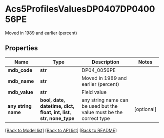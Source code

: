 # Acs5ProfilesValuesDP0407DP040056PE

Moved in 1989 and earlier (percent)

## Properties
Name | Type | Description | Notes
------------ | ------------- | ------------- | -------------
**mdb_code** | **str** | DP04_0056PE | 
**mdb_name** | **str** | Moved in 1989 and earlier (percent) | 
**mdb_value** | **str** | Field value | 
**any string name** | **bool, date, datetime, dict, float, int, list, str, none_type** | any string name can be used but the value must be the correct type | [optional]

[[Back to Model list]](../README.md#documentation-for-models) [[Back to API list]](../README.md#documentation-for-api-endpoints) [[Back to README]](../README.md)


